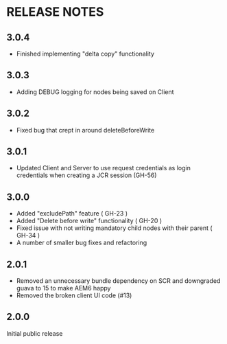 # RELEASE NOTES

## 3.0.4

* Finished implementing "delta copy" functionality

## 3.0.3

* Adding DEBUG logging for nodes being saved on Client

## 3.0.2

* Fixed bug that crept in around deleteBeforeWrite

## 3.0.1

* Updated Client and Server to use request credentials as login credentials when creating a JCR session (GH-56)

## 3.0.0

* Added "excludePath" feature ( GH-23 )
* Added "Delete before write" functionality ( GH-20 )
* Fixed issue with not writing mandatory child nodes with their parent ( GH-34 )
* A number of smaller bug fixes and refactoring

## 2.0.1

* Removed an unnecessary bundle dependency on SCR and downgraded guava to 15 to make AEM6 happy
* Removed the broken client UI code (#13)

## 2.0.0

Initial public release
